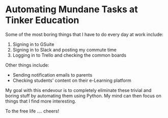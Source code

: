 # Automating Mundane Tasks at Tinker Education

Some of the most boring things that I have to do every day at work include:

1. Signing in to GSuite
2. Signing in to Slack and posting my commute time
3. Logging in to Trello and checking the common boards

Other things include:

* Sending notification emails to parents
* Checking students' content on their e-Learning platform

My goal with this endevour is to completely eliminate these trivial and boring stuff by automating them using Python. My mind can then focus on things that I find more interesting.

To the free life .... cheers!
